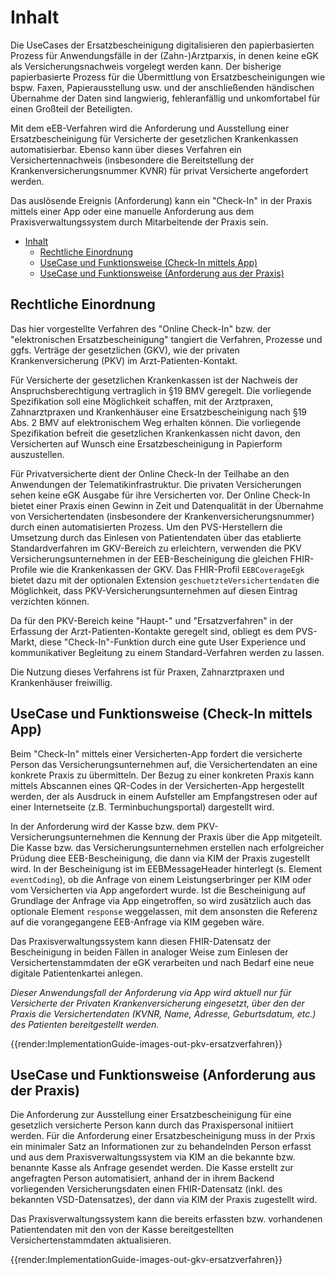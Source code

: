 # Inhalt

Die UseCases der Ersatzbescheinigung digitalisieren den papierbasierten Prozess für Anwendungsfälle in der (Zahn-)Arztparxis, in denen keine eGK als Versicherungsnachweis vorgelegt werden kann.
Der bisherige papierbasierte Prozess für die Übermittlung von Ersatzbescheinigungen wie bspw. Faxen, Papierausstellung usw. und der anschließenden händischen Übernahme der Daten sind langwierig, fehleranfällig und unkomfortabel für einen Großteil der Beteiligten.

Mit dem eEB-Verfahren wird die Anforderung und Ausstellung einer Ersatzbescheinigung für Versicherte der gesetzlichen Krankenkassen automatisierbar.
Ebenso kann über dieses Verfahren ein Versichertennachweis (insbesondere die Bereitstellung der Krankenversicherungsnummer KVNR) für privat Versicherte angefordert werden.

Das auslösende Ereignis (Anforderung) kann ein "Check-In" in der Praxis mittels einer App oder eine manuelle Anforderung aus dem Praxisverwaltungssystem durch Mitarbeitende der Praxis sein.

- [Inhalt](#inhalt)
  - [Rechtliche Einordnung](#rechtliche-einordnung)
  - [UseCase und Funktionsweise (Check-In mittels App)](#usecase-und-funktionsweise-check-in-mittels-app)
  - [UseCase und Funktionsweise (Anforderung aus der Praxis)](#usecase-und-funktionsweise-anforderung-aus-der-praxis)

## Rechtliche Einordnung

Das hier vorgestellte Verfahren des "Online Check-In" bzw. der "elektronischen Ersatzbescheinigung" tangiert die Verfahren, Prozesse und ggfs. Verträge der gesetzlichen (GKV), wie der privaten Krankenversicherung (PKV) im Arzt-Patienten-Kontakt.

Für Versicherte der gesetzlichen Krankenkassen ist der Nachweis der Anspruchsberechtigung vertraglich in §19 BMV geregelt.
Die vorliegende Spezifikation soll eine Möglichkeit schaffen, mit der Arztpraxen, Zahnarztpraxen und Krankenhäuser eine Ersatzbescheinigung nach §19 Abs. 2 BMV auf elektronischem Weg erhalten können.
Die vorliegende Spezifikation befreit die gesetzlichen Krankenkassen nicht davon, den Versicherten auf Wunsch eine Ersatzbescheinigung in Papierform auszustellen.

Für Privatversicherte dient der Online Check-In der Teilhabe an den Anwendungen der Telematikinfrastruktur.
Die privaten Versicherungen sehen keine eGK Ausgabe für ihre Versicherten vor.
Der Online Check-In bietet einer Praxis einen Gewinn in Zeit und Datenqualität in der Übernahme von Versichertendaten (insbesondere der Krankenversicherungsnummer) durch einen automatisierten Prozess.
Um den PVS-Herstellern die Umsetzung durch das Einlesen von Patientendaten über das etablierte Standardverfahren im GKV-Bereich zu erleichtern, verwenden die PKV Versicherungsunternehmen in der EEB-Bescheinigung die gleichen FHIR-Profile wie die Krankenkassen der GKV.
Das FHIR-Profil `EEBCoverageEgk` bietet dazu mit der optionalen Extension `geschuetzteVersichertendaten` die Möglichkeit, dass PKV-Versicherungsunternehmen auf diesen Eintrag verzichten können.

Da für den PKV-Bereich keine "Haupt-" und "Ersatzverfahren" in der Erfassung der Arzt-Patienten-Kontakte geregelt sind, obliegt es dem PVS-Markt, diese "Check-In"-Funktion durch eine gute User Experience und kommunikativer Begleitung zu einem Standard-Verfahren werden zu lassen.

Die Nutzung dieses Verfahrens ist für Praxen, Zahnarztpraxen und Krankenhäuser freiwillig.

## UseCase und Funktionsweise (Check-In mittels App)

Beim "Check-In" mittels einer Versicherten-App fordert die versicherte Person das Versicherungsunternehmen auf, die Versichertendaten an eine konkrete Praxis zu übermitteln.
Der Bezug zu einer konkreten Praxis kann mittels Abscannen eines QR-Codes in der Versicherten-App hergestellt werden, der als Ausdruck in einem Aufsteller am Empfangstresen oder auf einer Internetseite (z.B. Terminbuchungsportal) dargestellt wird.

In der Anforderung wird der Kasse bzw. dem PKV-Versicherungsunternehmen die Kennung der Praxis über die App mitgeteilt.
Die Kasse bzw. das Versicherungsunternehmen erstellen nach erfolgreicher Prüdung diee EEB-Bescheinigung, die dann via KIM der Praxis zugestellt wird.
In der Bescheinigung ist im EEBMessageHeader hinterlegt (s. Element `eventCoding`), ob die Anfrage von einem Leistungserbringer per KIM oder vom Versicherten via App angefordert wurde.
Ist die Bescheinigung auf Grundlage der Anfrage via App eingetroffen, so wird zusätzlich auch das optionale Element `response` weggelassen, mit dem ansonsten die Referenz auf die vorangegangene EEB-Anfrage via KIM gegeben wäre.

Das Praxisverwaltungssystem kann diesen FHIR-Datensatz der Bescheinigung in beiden Fällen in analoger Weise zum Einlesen der Versichertenstammdaten der eGK verarbeiten und nach Bedarf eine neue digitale Patientenkartei anlegen.

_Dieser Anwendungsfall der Anforderung via App wird aktuell nur für Versicherte der Privaten Krankenversicherung eingesetzt, über den der Praxis die Versichertendaten (KVNR, Name, Adresse, Geburtsdatum, etc.)  des Patienten bereitgestellt werden._

{{render:ImplementationGuide-images-out-pkv-ersatzverfahren}}

## UseCase und Funktionsweise (Anforderung aus der Praxis)

Die Anforderung zur Ausstellung einer Ersatzbescheinigung für eine gesetzlich versicherte Person kann durch das Praxispersonal initiiert werden.
Für die Anforderung einer Ersatzbescheinigung muss in der Prxis ein minimaler Satz an Informationen zur zu behandelnden Person erfasst und aus dem Praxisverwaltungssystem via KIM an die bekannte bzw. benannte Kasse als Anfrage gesendet werden.
Die Kasse erstellt zur angefragten Person automatisiert, anhand der in ihrem Backend vorliegenden Versicherungsdaten einen FHIR-Datensatz (inkl. des bekannten VSD-Datensatzes), der dann via KIM der Praxis zugestellt wird.

Das Praxisverwaltungssystem kann die bereits erfassten bzw. vorhandenen Patientendaten mit den von der Kasse bereitgestellten Versichertenstammdaten aktualisieren.

{{render:ImplementationGuide-images-out-gkv-ersatzverfahren}}
